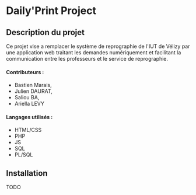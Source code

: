 ﻿# Daily'Print Project

## Description du projet

Ce projet vise a remplacer le système de reprographie de l'IUT de Vélizy par une application web traitant les demandes numériquement et facilitant la communication entre les professeurs et le service de reprographie.

#### Contributeurs :
* Bastien Marais,
* Julien DAURAT,
* Saliou BA,
* Ariella LEVY


#### Langages utilisés :
* HTML/CSS
* PHP
* JS
* SQL
* PL/SQL

## Installation

TODO
